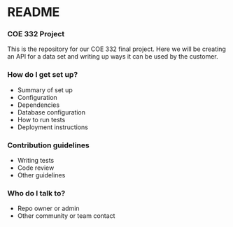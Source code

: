 # README #

### COE 332 Project ###

This is the repository for our COE 332 final project. Here we will be creating an API for a data set and writing up ways it can be used by the customer.

### How do I get set up? ###

* Summary of set up
* Configuration
* Dependencies
* Database configuration
* How to run tests
* Deployment instructions

### Contribution guidelines ###

* Writing tests
* Code review
* Other guidelines

### Who do I talk to? ###

* Repo owner or admin
* Other community or team contact